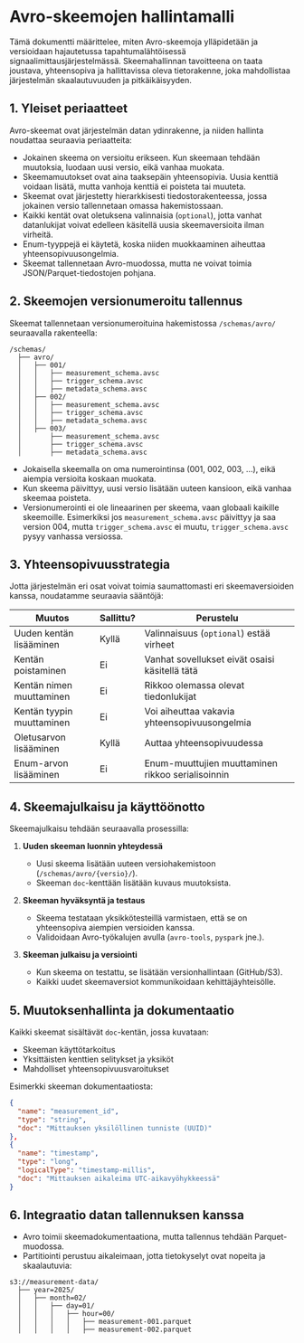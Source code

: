 # Avro-skeemojen hallintamalli

Tämä dokumentti määrittelee, miten Avro-skeemoja ylläpidetään ja versioidaan hajautetussa tapahtumalähtöisessä signaalimittausjärjestelmässä. Skeemahallinnan tavoitteena on taata joustava, yhteensopiva ja hallittavissa oleva tietorakenne, joka mahdollistaa järjestelmän skaalautuvuuden ja pitkäikäisyyden.

## 1. Yleiset periaatteet

Avro-skeemat ovat järjestelmän datan ydinrakenne, ja niiden hallinta noudattaa seuraavia periaatteita:

- Jokainen skeema on versioitu erikseen. Kun skeemaan tehdään muutoksia, luodaan uusi versio, eikä vanhaa muokata.
- Skeemamuutokset ovat aina taaksepäin yhteensopivia. Uusia kenttiä voidaan lisätä, mutta vanhoja kenttiä ei poisteta tai muuteta.
- Skeemat ovat järjestetty hierarkkisesti tiedostorakenteessa, jossa jokainen versio tallennetaan omassa hakemistossaan.
- Kaikki kentät ovat oletuksena valinnaisia (`optional`), jotta vanhat datanlukijat voivat edelleen käsitellä uusia skeemaversioita ilman virheitä.
- Enum-tyyppejä ei käytetä, koska niiden muokkaaminen aiheuttaa yhteensopivuusongelmia.
- Skeemat tallennetaan Avro-muodossa, mutta ne voivat toimia JSON/Parquet-tiedostojen pohjana.

## 2. Skeemojen versionumeroitu tallennus

Skeemat tallennetaan versionumeroituina hakemistossa `/schemas/avro/` seuraavalla rakenteella:

```
/schemas/
  ├── avro/
  │   ├── 001/
  │   │   ├── measurement_schema.avsc
  │   │   ├── trigger_schema.avsc
  │   │   ├── metadata_schema.avsc
  │   ├── 002/
  │   │   ├── measurement_schema.avsc
  │   │   ├── trigger_schema.avsc
  │   │   ├── metadata_schema.avsc
  │   ├── 003/
  │       ├── measurement_schema.avsc
  │       ├── trigger_schema.avsc
  │       ├── metadata_schema.avsc
```

- Jokaisella skeemalla on oma numerointinsa (001, 002, 003, ...), eikä aiempia versioita koskaan muokata.
- Kun skeema päivittyy, uusi versio lisätään uuteen kansioon, eikä vanhaa skeemaa poisteta.
- Versionumerointi ei ole lineaarinen per skeema, vaan globaali kaikille skeemoille. Esimerkiksi jos `measurement_schema.avsc` päivittyy ja saa version 004, mutta `trigger_schema.avsc` ei muutu, `trigger_schema.avsc` pysyy vanhassa versiossa.

## 3. Yhteensopivuusstrategia

Jotta järjestelmän eri osat voivat toimia saumattomasti eri skeemaversioiden kanssa, noudatamme seuraavia sääntöjä:

| Muutos                     | Sallittu? | Perustelu                                           |
| -------------------------- | --------- | --------------------------------------------------- |
| Uuden kentän lisääminen | Kyllä    | Valinnaisuus (`optional`) estää virheet         |
| Kentän poistaminen        | Ei        | Vanhat sovellukset eivät osaisi käsitellä tätä |
| Kentän nimen muuttaminen  | Ei        | Rikkoo olemassa olevat tiedonlukijat                |
| Kentän tyypin muuttaminen | Ei        | Voi aiheuttaa vakavia yhteensopivuusongelmia        |
| Oletusarvon lisääminen   | Kyllä    | Auttaa yhteensopivuudessa                           |
| Enum-arvon lisääminen    | Ei        | Enum-muuttujien muuttaminen rikkoo serialisoinnin   |

## 4. Skeemajulkaisu ja käyttöönotto

Skeemajulkaisu tehdään seuraavalla prosessilla:

1. **Uuden skeeman luonnin yhteydessä**

   - Uusi skeema lisätään uuteen versiohakemistoon (`/schemas/avro/{versio}/`).
   - Skeeman `doc`-kenttään lisätään kuvaus muutoksista.
2. **Skeeman hyväksyntä ja testaus**

   - Skeema testataan yksikkötesteillä varmistaen, että se on yhteensopiva aiempien versioiden kanssa.
   - Validoidaan Avro-työkalujen avulla (`avro-tools`, `pyspark` jne.).
3. **Skeeman julkaisu ja versiointi**

   - Kun skeema on testattu, se lisätään versionhallintaan (GitHub/S3).
   - Kaikki uudet skeemaversiot kommunikoidaan kehittäjäyhteisölle.

## 5. Muutoksenhallinta ja dokumentaatio

Kaikki skeemat sisältävät `doc`-kentän, jossa kuvataan:

- Skeeman käyttötarkoitus
- Yksittäisten kenttien selitykset ja yksiköt
- Mahdolliset yhteensopivuusvaroitukset

Esimerkki skeeman dokumentaatiosta:

```json
{
  "name": "measurement_id",
  "type": "string",
  "doc": "Mittauksen yksilöllinen tunniste (UUID)"
},
{
  "name": "timestamp",
  "type": "long",
  "logicalType": "timestamp-millis",
  "doc": "Mittauksen aikaleima UTC-aikavyöhykkeessä"
}
```

## 6. Integraatio datan tallennuksen kanssa

- Avro toimii skeemadokumentaationa, mutta tallennus tehdään Parquet-muodossa.
- Partitiointi perustuu aikaleimaan, jotta tietokyselyt ovat nopeita ja skaalautuvia:

```
s3://measurement-data/
  ├── year=2025/
  │   ├── month=02/
  │   │   ├── day=01/
  │   │   │   ├── hour=00/
  │   │   │   │   ├── measurement-001.parquet
  │   │   │   │   ├── measurement-002.parquet
```
